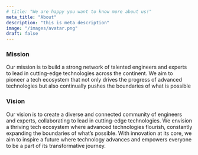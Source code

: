 ```yaml
---
# title: "We are happy you want to know more about us!"
meta_title: "About"
description: "this is meta description"
image: "/images/avatar.png"
draft: false
---
```


### Mission

Our mission is to build a strong network of talented engineers and experts to lead in cutting-edge technologies across the continent. We aim to pioneer a tech ecosystem that not only drives the progress of advanced technologies but also continually pushes the boundaries of what is possible

### Vision
Our vision is to create a diverse and connected community of engineers and experts, collaborating to lead in cutting-edge technologies. We envision a thriving tech ecosystem where advanced technologies flourish, constantly expanding the boundaries of what’s possible. With innovation at its core, we aim to inspire a future where technology advances and empowers everyone to be a part of its transformative journey.

